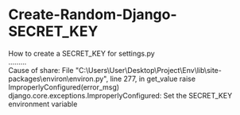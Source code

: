 # Create-Random-Django-SECRET_KEY
How to create a SECRET_KEY for settings.py
<br>
.........
<br>
Cause of share: 
File "C:\Users\User\Desktop\Project\Env\lib\site-packages\environ\environ.py", line 277, in get_value
    raise ImproperlyConfigured(error_msg)
django.core.exceptions.ImproperlyConfigured: Set the SECRET_KEY environment variable

